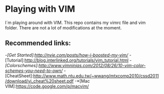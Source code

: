 Playing with VIM
===
I´m playing around with VIM. This repo contains my vimrc file and vim folder. 
There are not a lot of modifications at the moment.

Recommended links:
----
 -*[Get Started]:http://nvie.com/posts/how-i-boosted-my-vim/
 -*[Tutorial]:http://blog.interlinked.org/tutorials/vim_tutorial.html
 -*[Colorschemes]:http://www.vimninjas.com/2012/08/26/10-vim-color-schemes-you-need-to-own/
 -*[CheatSheet]:http://www.math.ntu.edu.tw/~wwang/mtxcomp2010/cssd2011/download/vi_cheat%20sheet.pdf
 -*[Mac VIM]:https://code.google.com/p/macvim/


